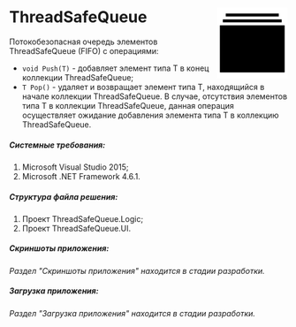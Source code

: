 # ThreadSafeQueue <img src="https://raw.githubusercontent.com/platonov-eugene/ThreadSafeQueue/master/ThreadSafeQueue/ThreadSafeQueue.UI/Images/Logotype.png" width="128" height="128" align="right" />
Потокобезопасная очередь элементов ThreadSafeQueue (FIFO) с операциями:
- `void Push(T)` - добавляет элемент типа T в конец коллекции ThreadSafeQueue;
- `T Pop()` - удаляет и возвращает элемент типа T, находящийся в начале коллекции ThreadSafeQueue. В случае, отсутствия элементов типа T в коллекции ThreadSafeQueue, данная операция осуществляет ожидание добавления элемента типа T в коллекцию ThreadSafeQueue.

##### Системные требования:
1. Microsoft Visual Studio 2015;
2. Microsoft .NET Framework 4.6.1.

##### Структура файла решения:
1. Проект ThreadSafeQueue.Logic;
2. Проект ThreadSafeQueue.UI.

##### Скриншоты приложения:
*Раздел "Скриншоты приложения" находится в стадии разработки.*

##### Загрузка приложения:
*Раздел "Загрузка приложения" находится в стадии разработки.*
